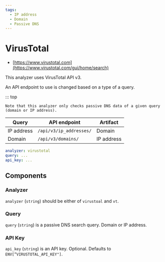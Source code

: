 ```yaml
---
tags:
  - IP address
  - Domain
  - Passive DNS
---
```


# VirusTotal

- [https://www.virustotal.com](https://www.virustotal.com/gui/home/search)

This analyzer uses VirusTotal API v3.

An API endpoint to use is changed based on a type of a query.

::: top

    Note that this analyzer only checks passive DNS data of a given query (domain or IP address).

| Query      | API endpoint            | Artifact   |
| ---------- | ----------------------- | ---------- |
| IP address | `/api/v3/ip_addresses/` | Domain     |
| Domain     | `/api/v3/domains/`      | IP address |

```yaml
analyzer: virustotal
query: ...
api_key: ...
```

## Components

### Analyzer

`analyzer` (`string`) should be either of `virustoal` and `vt`.

### Query

`query` (`string`) is a passive DNS search query. Domain or IP address.

### API Key

`api_key` (`string`) is an API key. Optional. Defaults to `ENV[”VIRUSTOTAL_API_KEY"]`.
